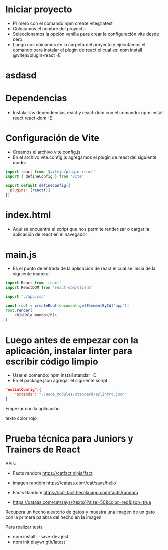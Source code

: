 # Iniciar proyecto
- Primero con el comando npm create vite@latest
- Colocamos el nombre del proyecto
- Seleccionamos la opción vanilla para crear la configuración vite desde cero
- Luego nos ubicamos en la carpeta del proyecto y ejecutamos el comando para instalar el plugin de react el cual es: npm install @vitejs/plugin-react -E

<h1> asdasd </h1>

# Dependencias
- Instalar las dependencias react y react-dom con el comando: npm install react react-dom -E

# Configuración de Vite
- Creamos el archivo vite.config.js
- En el archivo vite.config.js agregamos el plugin de react del siguiente modo:
```js
import react from '@vitejs/plugin-react'
import { defineConfig } from 'vite'

export default defineConfig({
  plugins: [react()]
})
```
# index.html
- Aquí se encuentra el script que nos permite renderizar o cargar la aplicación de react en el navegador 

# main.js
- Es el punto de entrada de la aplicación de react el cual se inicia de la siguiente manera:
```js
import React from 'react'
import ReactDOM from 'react-dom/client'

import './app.css'

const root = createRoot(document.getElementById('app'))
root.render(
    <h1>Hola mundo</h1>
)
```

# Luego antes de empezar con la aplicación, instalar linter para escribir código limpio
- Usar el comando: npm install standar -D
- En el package.json agregar el siguiente script:
```json
"eslintConfig":{
    "extends": "./node_modules/standard/eslintrc.json"
}
```

Empezar con la aplicación

texto color rojo

# Prueba técnica para Juniors y Trainers de React

APIs: 
- Facts random https://catfact.ninja/fact
- imagen random https://catass.com/cat/says/hello

- Facts Random https://cat-fact.herokuapp.com/facts/random
- https://cataas.com/cat/says/{texto}?size=50&color=red&json=true


Recupera un hecho aleatorio de gatos y muestra una imagen de un gato con la primera palabra del hecho en la imagen.


Para realizar tests
- npm install --save-dev jest 
- npm init playwrigth/latest
